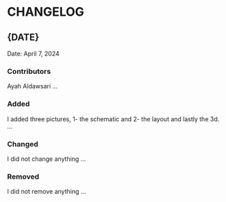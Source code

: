 # CHANGELOG

## {DATE}
Date: April 7, 2024
### Contributors
Ayah Aldawsari
...



### Added
I added three pictures, 1- the schematic and 2- the layout and lastly the 3d.
...

### Changed
I did not change anything
...

### Removed
I did not remove anything
...
